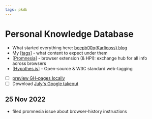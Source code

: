 ```yaml
---
tags: pkdb
---
```

# Personal Knowledge Database

- What started everything here: [beepb00p(Karlicoss) blog](https://beepb00p.xyz/pkm-setup.html)
- My [[tags]] - what content to expect under them
- [[Promnesia]] - browser extension (& HPI): exchange hub for all info across browsers
- [[Hypothes.is]] - Open-source & W3C standard web-tagging
- [ ] [preview GH-pages locally](https://docs.github.com/en/github/working-with-github-pages/testing-your-github-pages-site-locally-with-jekyll#building-your-site-locally)
- [ ] Download [July's Google takeout](https://mail.google.com/mail/u/0/#inbox/FMfcgzGkZGjsbHKJWmnMBrxpDvJSsHJC)

## 25 Nov 2022

- filed promnesia issue about browser-history instructions

[//begin]: # "Autogenerated link references for markdown compatibility"
[tags]: tags.md "Tags"
[Promnesia]: promnesia.md "Promensia & HPI"
[Hypothes.is]: hypothesis.md "Hypothes.is"
[//end]: # "Autogenerated link references"
